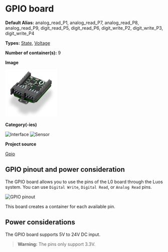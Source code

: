 # GPIO board
<div class="cust_sheet" markdown="1">
<p class="cust_sheet-title" markdown="1"><strong>Default Alias:</strong> analog_read_P1, analog_read_P7, analog_read_P8, analog_read_P9, digit_read_P5, digit_read_P6, digit_write_P2, digit_write_P3, digit_write_P4</p>
<p class="cust_sheet-title" markdown="1"><strong>Types:</strong> <a href="/pages/high/containers_list/state.md">State</a>, <a href="/pages/high/containers_list/voltage.md">Voltage</a></p>
<p class="cust_sheet-title" markdown="1"><strong>Number of container(s):</strong> 9</p>
<p class="cust_sheet-title" markdown="1"><strong>Image</strong></p>
<p class="cust_indent" markdown="1"><img height="150" src="../../../_assets/img/gpio-container.png"></p>
<p class="cust_sheet-title" markdown="1"><strong>Category(-ies)</strong></p>
<p class="cust_indent" markdown="1">
<img height="50" src="../../../_assets/img/sticker-interface.png" title="Interface">
<img height="50" src="../../../_assets/img/sticker-sensor.png" title="Sensor">
</p>
<p class="cust_sheet-title" markdown="1"><strong>Project source </strong></p>
<a class="github-button" data-size="large" aria-label="Star Luos-io/Luos on GitHub" href="https://github.com/Luos-io/Examples/tree/master/Projects/Gpio" target="_blank">Gpio</a>
</div>


## GPIO pinout and power consideration

The GPIO board allows you to use the pins of the L0 board through the Luos system. You can use `Digital Write`, `Digital Read`, or `Analog Read` pins.

![GPIO pinout](../../../_assets/img/GPIO_pinout.png)

This board creates a container for each available pin.

## Power considerations
The GPIO board supports 5V to 24V DC input.

> **Warning:** The pins only support 3.3V.




